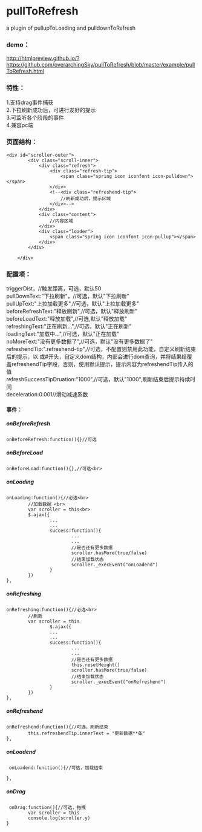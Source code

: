 # pullToRefresh
a plugin of pullupToLoading and pulldownToRefresh
### demo：
http://htmlpreview.github.io/?https://github.com/overarchingSky/pullToRefresh/blob/master/example/pullToRefresh.html
### 特性：
1.支持drag事件捕获<br>
2.下拉刷新成功后，可进行友好的提示<br>
3.可监听各个阶段的事件<br>
4.兼容pc端
### 页面结构：

```
<div id="scroller-outer">
        <div class="scroll-inner">
            <div class="refresh">
            	<div class="refresh-tip">
            		<span class="spring icon iconfont icon-pulldown"></span>
            	</div>
            	<!--<div class="refreshend-tip">
            		//刷新成功后，提示区域
            	</div>-->
            </div>
            <div class="content">
                //内容区域
            </div>
            <div class="loader">
                <span class="spring icon iconfont icon-pullup"></span>
            </div>
        </div>

    </div>
```
### 配置项：
triggerDist，//触发距离，可选，默认50<br>
pullDownText:"下拉刷新"，//可选，默认"下拉刷新"<br>
pullUpText:"上拉加载更多",//可选，默认"上拉加载更多"<br>
beforeRefreshText:"释放刷新",//可选，默认"释放刷新"<br>
beforeLoadText:"释放加载",//可选,默认"释放加载"<br>
refreshingText:"正在刷新...",//可选，默认"正在刷新"<br>
loadingText:"加载中...",//可选，默认"正在加载"<br>
noMoreText:"没有更多数据了",//可选，默认"没有更多数据了"<br>
refreshendTip:".refreshend-tip",//可选，不配置则禁用此功能，自定义刷新结束后的提示，以.或#开头，自定义dom结构，内部会进行dom查询，并将结果结覆盖refreshendTip字段，否则，使用默认提示，提示内容为refreshendTip传入的值<br>
refreshSuccessTipDruation:"1000",//可选，默认"1000",刷新结束后提示持续时间<br>
deceleration:0.001//滑动减速系数

#### 事件：
##### onBeforeRefresh
```
onBeforeRefresh:function(){}//可选
```
##### onBeforeLoad
```
onBeforeLoad:function(){},//可选<br>
```
##### onLoading
```
onLoading:function(){//必选<br>
        //加载数据 <br>
        var scroller = this<br>
        $.ajax({
                ...
                ...
                success:function(){
                        ...
                        ...
                        //是否还有更多数据
                        scroller.hasMore(true/false)
                        //结束加载状态
                        scroller._execEvent("onLoadend") 
                }
        })
},
```
##### onRefreshing
```
onRefreshing:function(){//必选<br>        	
        //刷新
        var scroller = this
                $.ajax({
                ...
                ...
                success:function(){
                        ...
                        ...
                        //是否还有更多数据
                        this.resetHeight()
                        scroller.hasMore(true/false)
                        //结束加载状态
                        scroller._execEvent("onRefreshend")
                }
        })
},
```
##### onRefreshend
```
onRefreshend:function(){//可选，刷新结束
        this.refreshendTip.innerText = "更新数据**条"
},
```
##### onLoadend
```
 onLoadend:function(){//可选，加载结束

},
```
##### onDrag
```
 onDrag:function(){//可选，拖拽
        var scroller = this
        console.log(scroller.y)
}
```
